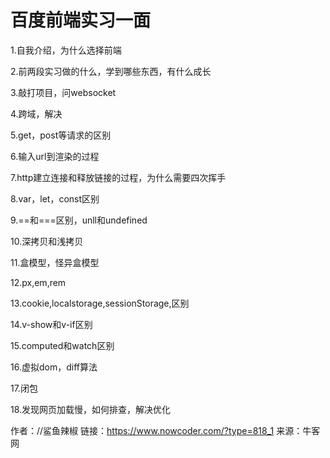 # 百度前端实习一面

1.自我介绍，为什么选择前端

2.前两段实习做的什么，学到哪些东西，有什么成长

3.敲打项目，问websocket

4.跨域，解决

5.get，post等请求的区别

6.输入url到渲染的过程

7.http建立连接和释放链接的过程，为什么需要四次挥手

8.var，let，const区别

9.==和===区别，unll和undefined

10.深拷贝和浅拷贝

11.盒模型，怪异盒模型

12.px,em,rem

13.cookie,localstorage,sessionStorage,区别

14.v-show和v-if区别

15.computed和watch区别

16.虚拟dom，diff算法

17.闭包

18.发现网页加载慢，如何排查，解决优化



作者：//鲨鱼辣椒
链接：https://www.nowcoder.com/?type=818_1
来源：牛客网